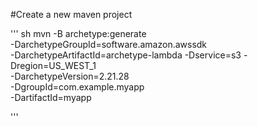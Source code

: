 
#Create a new maven project

''' sh
mvn -B archetype:generate \
 -DarchetypeGroupId=software.amazon.awssdk \
 -DarchetypeArtifactId=archetype-lambda -Dservice=s3 -Dregion=US_WEST_1 \
 -DarchetypeVersion=2.21.28 \
 -DgroupId=com.example.myapp \
 -DartifactId=myapp

'''